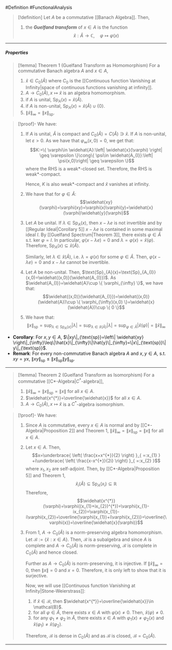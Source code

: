 #Definition #FunctionalAnalysis 

> [!definition]
> Let $A$ be a commutative [[Banach Algebra]]. Then, 
> 1. the ***Guelfand transform*** of $x\in A$ is the function $$\widehat{x}:\widehat{A}\to \mathbb{C},\quad \varphi\mapsto \varphi(x)$$
---
##### Properties
> [!lemma] Theorem 1 (Guelfand Transform as Homomorphism)
> For a commutative Banach algebra $A$ and $x\in A$, 
> 1. $\widehat{x}\in C_{0}(\widehat{A})$ where $C_{0}$ is the [[Continuous function Vanishing at Infinity|space of continuous functions vanishing at infinity]].
> 2. $A\to C_{0}(\widehat{A}),x\mapsto \widehat{x}$ is an algebra homomorphism.
> 3. if $A$ is unital, $\text{Sp}_{A}(x)=\widehat{x}(\widehat{A})$.
> 4. if $A$ is non-unital, $\text{Sp}_{A}(x)=\widehat{x}(\widehat{A})\cup \{ 0 \}$.
> 5. $\|\widehat{x}\|_{\infty}=\|x\|_{\text{sp}}$.

> [!proof]-
> We have: 
> 1. If $A$ is unital, $\widehat{A}$ is compact and $C_{0}(\widehat{A})=C(\widehat{A})\ni \widehat{x}$. 
>    If $A$ is non-unital, let $\varepsilon>0$. As we have that $\varphi_{\infty}(x,0)=0$, we get that: $$K:=\{ \varphi\in \widehat{A}:\left| \widehat{x}(\varphi) \right| \geq \varepsilon \}\cong\{ \psi\in \widehat{A_{I}}:\left| \psi(x,0)\right| \geq \varepsilon \}$$where the RHS is a weak\*-closed set. Therefore, the RHS is weak\*-compact.
>    
>    Hence, $K$ is also weak\*-compact and $\widehat{x}$ vanishes at infinity.
> 2. We have that for $\varphi\in \widehat{A}$: $$\widehat{xy}(\varphi)=\varphi(xy)=\varphi(x)\varphi(y)=\widehat{x}(\varphi)\widehat{y}(\varphi)$$
> 3. Let $A$ be unital. If $\lambda\in \text{Sp}_{A}(x)$, then $x-\lambda e$ is not invertible and by [[Regular Ideal|Corollary 5]] $x-\lambda e$ is contained in some maximal ideal $I$. By [[Guelfand Spectrum|Theorem 3]], there exists $\varphi\in \widehat{A}$ s.t. $\text{ker }\varphi=I$. In particular, $\varphi(x-\lambda e)=0$ and $\lambda=\varphi(x)=\widehat{x}(\varphi)$. Therefore, $\text{Sp}_{A}(x)\subseteq \widehat{x}(\widehat{A})$.
>    
>    Similarly, let $\lambda\in \widehat{x}(\widehat{A})$, i.e. $\lambda=\varphi(x)$ for some $\varphi\in \widehat{A}$. Then, $\varphi(x-\lambda e)=0$ and $x-\lambda e$ cannot be invertible.
> 4. Let $A$ be non-unital. Then, $\text{Sp}_{A}(x)=\text{Sp}_{A_{I}}(x,0)=\widehat{(x,0)}(\widehat{A_{I}})$. As $\widehat{A_{I}}=\widehat{A}\cup \{ \varphi_{\infty} \}$, we have that: $$\widehat{(x,0)}(\widehat{A_{I}})=\widehat{(x,0)}(\widehat{A})\cup \{ \varphi_{\infty}(x,0) \}=\widehat{x}(\widehat{A})\cup \{ 0 \}$$
> 5. We have that: $$\|x\|_{\text{sp}}=\sup_{\lambda\in \text{Sp}_{A}(x)}\left| \lambda \right| =\sup_{\lambda\in \widehat{x}(\widehat{A})}\left| \lambda \right| = \sup_{\varphi\in \widehat{A}}\left| \widehat{x}(\varphi) \right| =\left\| \widehat{x} \right\| _{\infty}$$
>     
- **Corollary**: For $x,y\in A$, $\|xy\|_{\text{sp}}=\left\| \widehat{xy} \right\|_{\infty}\leq\|\hat{x}\|_{\infty}\|\hat{y}\|_{\infty}=\|x\|_{\text{sp}}\|y\|_{\text{sp}}$.
- **Remark**: For every non-commutative Banach algebra $A$ and $x,y\in A$, s.t. $xy=yx$, $\|xy\|_{\text{sp}}\leq\|x\|_{\text{sp}}\|y\|_{\text{sp}}$.
---
> [!lemma] Theorem 2 (Guelfand Transform as Isomorphism)
> For a commutative [[C*-Algebra|$C^{*}$-algebra]], 
> 1. $\|\widehat{x}\|_{\infty}=\|x\|_{\text{sp}}=\|x\|$ for  all $x\in A$.
> 2. $\widehat{x^{*}}=\overline{\widehat{x}}$ for all $x\in A$.
> 3. $A\to C_{0}(\widehat{A}),x\mapsto \widehat{x}$ is a $C^{*}$-algebra isomorphism.


> [!proof]-
> We have:
> 1. Since $A$ is commutative, every $x\in A$ is normal and by [[C*-Algebra|Proposition 2]] and Theorem 1, $\left\| \hat{x} \right\|_{\infty}=\|x\|_{\text{sp}}=\|x\|$ for all $x\in A$. 
> 2. Let $x\in A$. Then, $$x=\underbrace{ \left( \frac{x+x^{*}}{2} \right) }_{ =:x_{1} } +i\underbrace{ \left( \frac{x-x^{*}}{2i} \right) }_{ =:x_{2} }$$where $x_{1},x_{2}$ are self-adjoint. Then, by [[C*-Algebra|Proposition 5]] and Theorem 1, $$\widehat{x}_{i}(\widehat{A})\subseteq \text{Sp}_{A}(x_{i})\subseteq \mathbb{R}$$Therefore, $$\widehat{x^{*}}(\varphi)=\varphi((x_{1}+ix_{2})^{*})=\varphi(x_{1}-ix_{2})=\varphi(x_{1})-i\varphi(x_{2})=\overline{\varphi(x_{1})+i\varphi(x_{2})}=\overline{\varphi(x)}=\overline{\widehat{x}(\varphi)}$$
> 3. From 1, $A\to C_{0}(\widehat{A})$ is a norm-preserving algebra homomorphism. Let $\mathcal{B}:=\{ \widehat{x}: x\in A \}$. Then, $\mathcal{B}$ is a subalgebra and since $A$ is complete and $A\to C_{0}(\widehat{A})$ is norm-preserving, $\mathcal{B}$ is complete in $C_{0}(\widehat{A})$ and hence closed. 
>    
>    Further as $A\to C_{0}(\widehat{A})$ is norm-preserving, it is injective. If $\left\| \widehat{x} \right\|_{\infty}=0$, then $\|x\|=0$ and $x=0$. Therefore, it is only left to show that it is surjective. 
>    
>    Now, we will use [[Continuous function Vanishing at Infinity|Stone-Weierstrass]]: 
>    1. if $\widehat{x}\in \mathcal{B}$, then $\widehat{x^{*}}=\overline{\widehat{x}}\in \mathcal{B}$. 
>    2. for all $\varphi\in \widehat{A}$, there exists $x\in A$ with $\varphi(x)\neq 0$. Then, $\widehat{x}(\varphi)\neq 0$.
>    3. for any $\varphi_{1}\neq\varphi_{2}$ in $\widehat{A}$, there exists $x\in A$ with $\varphi_{1}(x)\neq\varphi_{2}(x)$ and $\widehat{x}(\varphi_{1})\neq \widehat{x}(\varphi_{2})$.
>       
>    Therefore, $\mathcal{B}$ is dense in $C_{0}(\widehat{A})$ and as $\mathcal{B}$ is closed, $\mathcal{B}=C_{0}(\widehat{A})$.
> 
---
